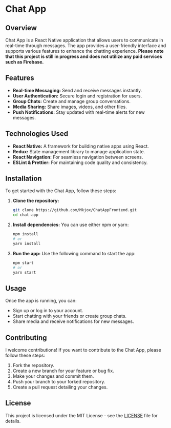 # Chat App

## Overview
Chat App is a React Native application that allows users to communicate in real-time through messages. The app provides a user-friendly interface and supports various features to enhance the chatting experience. **Please note that this project is still in progress and does not utilize any paid services such as Firebase.**

## Features
- **Real-time Messaging:** Send and receive messages instantly.
- **User Authentication:** Secure login and registration for users.
- **Group Chats:** Create and manage group conversations.
- **Media Sharing:** Share images, videos, and other files.
- **Push Notifications:** Stay updated with real-time alerts for new messages.

## Technologies Used
- **React Native:** A framework for building native apps using React.
- **Redux:** State management library to manage application state.
- **React Navigation:** For seamless navigation between screens.
- **ESLint & Prettier:** For maintaining code quality and consistency.

## Installation
To get started with the Chat App, follow these steps:

1. **Clone the repository:**
   ```bash
   git clone https://github.com/Mkjox/ChatAppFrontend.git
   cd chat-app
   ```

2. **Install dependencies:**
   You can use either npm or yarn:
   ```bash
   npm install
   # or
   yarn install
   ```

3. **Run the app:**
   Use the following command to start the app:
   ```bash
   npm start
   # or
   yarn start
   ```

## Usage
Once the app is running, you can:
- Sign up or log in to your account.
- Start chatting with your friends or create group chats.
- Share media and receive notifications for new messages.

## Contributing
I welcome contributions! If you want to contribute to the Chat App, please follow these steps:
1. Fork the repository.
2. Create a new branch for your feature or bug fix.
3. Make your changes and commit them.
4. Push your branch to your forked repository.
5. Create a pull request detailing your changes.

## License
This project is licensed under the MIT License - see the [LICENSE](LICENSE) file for details.
